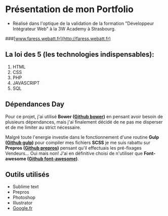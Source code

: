 # Présentation de mon Portfolio
* Réalisé dans l'optique de la validation de la formation "Développeur Intégrateur Web" à la 3W Academy à Strasbourg.

###[www.faress.webatt.fr](http://faress.webatt.fr)

## La loi des 5 (les technologies indispensables):

1. HTML
2. CSS
3. PHP
4. JAVASCRIPT
5. SQL

## Dépendances Day

Pour ce projet, j'ai utilisé **Bower ([Github bower](https://github.com/bower/bower/))** en pensant avoir besoin de plusieurs dépendances, mais j'ai finalement décidé de ne pas me disperser et de me limiter au strict nécessaire.

Malgré toute l'energie investie dans le fonctionnement d'une routine **Gulp ([Github gulp](https://github.com/bower/bower/))** pour compiler mes fichiers **SCSS** je me suis rabattu sur **Prepros ([Github prepros](https://github.com/Subash/Prepros/))** pensant qu'il effectuais les pré-fixages Vendeurs... Oui mais non! J'ai en définitive choisi de n'utiliser que **Font-awesome ([Github font-awesome](https://github.com/FortAwesome/Font-Awesome/))**.

## Outils utilisés

* Sublime text
* Prepros
* Photoshop
* Illustrator
* [Google.fr](https://google.fr/)